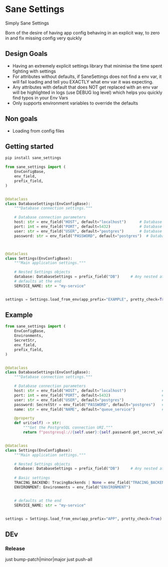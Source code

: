 # Sane Settings

Simply Sane Settings

Born of the desire of having app config behaving in an explicit way, to zero in and fix missing config very quickly

## Design Goals

- Having an extremely explicit settings library that minimise the time spent fighting with settings
- For attributes without defaults, if SaneSettings does not find a env var, it will fail loading and tell you EXACTLY what env var it was expecting.
- Any attributes with default that does NOT get replaced with an env var will be highlighted in logs (use DEBUG log level) which helps you quickly find typos in your Env Vars
- Only supports environment variables to override the defaults 

## Non goals

- Loading from config files



## Getting started

```bash
pip install sane_settings
```


```python
from sane_settings import (
    EnvConfigBase,
    env_field,
    prefix_field,
)


@dataclass
class DatabaseSettings(EnvConfigBase):
    """Database connection settings."""

    # Database connection parameters
    host: str = env_field("HOST", default="localhost")      # Database host
    port: int = env_field("PORT", default=5432)             # Database port
    user: str = env_field("USER", default="postgres")       # Database user
    password: str = env_field("PASSWORD", default="postgres")  # Database password



@dataclass
class Settings(EnvConfigBase):
    """Main application settings."""

    # Nested Settings objects
    database: DatabaseSettings = prefix_field("DB")     # Any nested attribute will be EXAMPLE__DB__{attribute}
    # defaults at the end
    SERVICE_NAME: str = "my-service"


settings = Settings.load_from_env(app_prefix="EXAMPLE", pretty_check=True)
```

## Example


```python
from sane_settings import (
    EnvConfigBase,
    Environments,
    SecretStr,
    env_field,
    prefix_field,
)


@dataclass
class DatabaseSettings(EnvConfigBase):
    """Database connection settings."""

    # Database connection parameters
    host: str = env_field("HOST", default="localhost")                # APP_DB_HOST
    port: int = env_field("PORT", default=5432)                       # APP_DB_PORT
    user: str = env_field("USER", default="postgres")                 # APP_DB_USER
    password: SecretStr = env_field("PASSWORD", default="postgres")   # APP_DB_PASSWORD, will NOT show in logs unless you use DatabaseSettings().password.get_secret_value()
    name: str = env_field("NAME", default="queue_service")            # APP_DB_NAME

    @property
    def uri(self) -> str:
        """Get the PostgreSQL connection URI."""
        return f"postgresql://{self.user}:{self.password.get_secret_value()}@{self.host}:{self.port}/{self.name}?sslmode=allow"


@dataclass
class Settings(EnvConfigBase):
    """Main application settings."""

    # Nested Settings objects
    database: DatabaseSettings = prefix_field("DB")     # Any nested attribute will use APP_DB_{atribute}
    
    # Basic settings
    TRACING_BACKEND: TracingBackends | None = env_field("TRACING_BACKEND")
    ENVIRONMENT: Environments = env_field("ENVIRONMENT")                    # a default enum for your environments


    # defaults at the end
    SERVICE_NAME: str = "my-service"


settings = Settings.load_from_env(app_prefix="APP", pretty_check=True)
```



## DEv

### Release

just bump-patch|minor|major
just push-all
